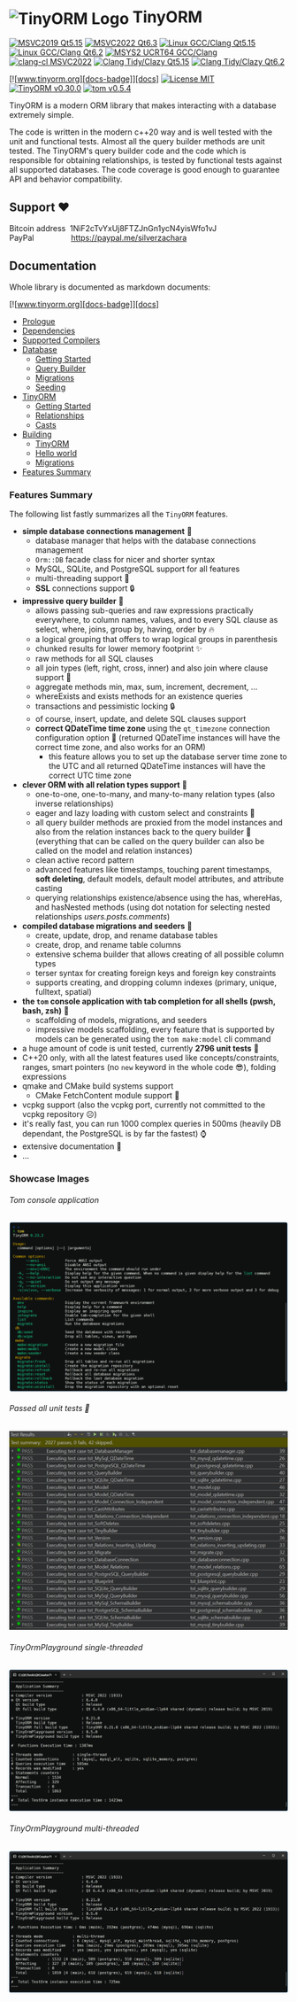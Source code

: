 <h1><img src="https://github.com/silverqx/TinyORM/blob/main/resources/icons/logo-optim.svg" width="34" height="34" alt="TinyORM Logo" align="center">&nbsp;TinyORM</h1>

[![MSVC2019 Qt5.15][action-msvc2019-qt5-badge]][action-msvc2019-qt5]
[![MSVC2022 Qt6.3][action-msvc2022-qt6-badge]][action-msvc2022-qt6]
[![Linux GCC/Clang Qt5.15][action-linux-badge-qt5]][action-linux-qt5]
[![Linux GCC/Clang Qt6.2][action-linux-badge-qt6]][action-linux-qt6]
[![MSYS2 UCRT64 GCC/Clang][action-mingw-badge]][action-mingw]
[![clang-cl MSVC2022][clang-cl-badge]][clang-cl]
[![Clang Tidy/Clazy Qt5.15][action-analyzers-qt5-badge]][action-analyzers-qt5]
[![Clang Tidy/Clazy Qt6.2][action-analyzers-qt6-badge]][action-analyzers-qt6]

[![www.tinyorm.org][docs-badge]][docs]
[![License MIT][license-badge]][license]
[![TinyORM v0.30.0][version-tinyorm-badge]][docs]
[![tom v0.5.4][version-tom-badge]][docs]

TinyORM is a modern ORM library that makes interacting with a database extremely simple.

The code is written in the modern c++20 way and is well tested with the unit and functional tests. Almost all the query builder methods are unit tested. The TinyORM's query builder code and the code which is responsible for obtaining relationships, is tested by functional tests against all supported databases. The code coverage is good enough to guarantee API and behavior compatibility.

## Support ❤️

Bitcoin address&nbsp;&nbsp;1NiF2cTvYxUj8FTZJnGn1ycN4yisWfo1vJ<br/>
PayPal&nbsp;&nbsp;&nbsp;&nbsp;&nbsp;&nbsp;&nbsp;&nbsp;&nbsp;&nbsp;&nbsp;&nbsp;&nbsp;&nbsp;&nbsp;&nbsp;&nbsp;https://paypal.me/silverzachara

## Documentation

Whole library is documented as markdown documents:

[![www.tinyorm.org][docs-badge]][docs]

- [Prologue](/docs/README.mdx#prologue)
- [Dependencies](/docs/dependencies.mdx#dependencies)
- [Supported Compilers](/docs/supported-compilers.mdx#supported-compilers)
- [Database](/docs/database#database)
  - [Getting Started](/docs/database/getting-started.mdx#database-getting-started)
  - [Query Builder](/docs/database/query-builder.mdx#database-query-builder)
  - [Migrations](/docs/database/migrations.mdx#database-migrations)
  - [Seeding](/docs/database/seeding.mdx#database-seeding)
- [TinyORM](/docs/tinyorm#tinyorm)
  - [Getting Started](/docs/tinyorm/getting-started.mdx#tinyorm-getting-started)
  - [Relationships](/docs/tinyorm/relationships.mdx#tinyorm-relationships)
  - [Casts](/docs/tinyorm/casts.mdx#tinyorm-casting)
- [Building](/docs/building#building)
  - [TinyORM](/docs/building/tinyorm.mdx#building-tinyorm)
  - [Hello world](/docs/building/hello-world.mdx#building-hello-world)
  - [Migrations](/docs/building/migrations.mdx#building-migrations)
- [Features Summary](/docs/features-summary.mdx#features-summary)

### Features Summary

The following list fastly summarizes all the `TinyORM` features.

- __simple database connections management__ 🧬
  - database manager that helps with the database connections management
  - `Orm::DB` facade class for nicer and shorter syntax
  - MySQL, SQLite, and PostgreSQL support for all features
  - multi-threading support 👀
  - __SSL__ connections support 🔒
- __impressive query builder__ 🔧
  - allows passing sub-queries and raw expressions practically everywhere, to column names, values, and to every SQL clause as select, where, joins, group by, having, order by 🔥
  - a logical grouping that offers to wrap logical groups in parenthesis
  - chunked results for lower memory footprint ✨
  - raw methods for all SQL clauses
  - all join types (left, right, cross, inner) and also join where clause support 🫤
  - aggregate methods min, max, sum, increment, decrement, ...
  - whereExists and exists methods for an existence queries
  - transactions and pessimistic locking 🔒
  - of course, insert, update, and delete SQL clauses support
  - __correct QDateTime time zone__ using the `qt_timezone` connection configuration option 📅 (returned QDateTime instances will have the correct time zone, and also works for an ORM)
    - this feature allows you to set up the database server time zone to the UTC and all returned QDateTime instances will have the correct UTC time zone
- __clever ORM with all relation types support__ 🎉
  - one-to-one, one-to-many, and many-to-many relation types (also inverse relationships)
  - eager and lazy loading with custom select and constraints 🚀
  - all query builder methods are proxied from the model instances and also from the relation instances back to the query builder 🤯 (everything that can be called on the query builder can also be called on the model and relation instances)
  - clean active record pattern
  - advanced features like timestamps, touching parent timestamps, __soft deleting__, default models, default model attributes, and attribute casting
  - querying relationships existence/absence using the has, whereHas, and hasNested methods (using dot notation for selecting nested relationships _users.posts.comments_)
- __compiled database migrations and seeders__ 🕺
  - create, update, drop, and rename database tables
  - create, drop, and rename table columns
  - extensive schema builder that allows creating of all possible column types
  - terser syntax for creating foreign keys and foreign key constraints
  - supports creating, and dropping column indexes (primary, unique, fulltext, spatial)
- __the `tom` console application with tab completion for all shells (pwsh, bash, zsh)__ 🥳
  - scaffolding of models, migrations, and seeders
  - impressive models scaffolding, every feature that is supported by models can be generated using the `tom make:model` cli command
- a huge amount of code is unit tested, currently __2796 unit tests__ 🤯
- C++20 only, with all the latest features used like concepts/constraints, ranges, smart pointers (no `new` keyword in the whole code 😎), folding expressions
- qmake and CMake build systems support
  - CMake FetchContent module support 🤙
- vcpkg support (also the vcpkg port, currently not committed to the vcpkg repository ☹️)
- it's really fast, you can run 1000 complex queries in 500ms (heavily DB dependant, the PostgreSQL is by far the fastest) ⌚
- extensive documentation 📃
- ...

### Showcase Images

###### Tom console application
![Tom console application](/docs/database/assets/img/migrations/tom_cli.png)

###### Passed all unit tests 🥳
![Passed all unit tests](/docs/assets/img/features-summary/tinyorm-passed_all_unit_tests.png)

###### TinyOrmPlayground single-threaded
![Invoked TinyOrmPlayground single-threaded](/docs/assets/img/features-summary/tinyormplayground-single-threaded.png)

###### TinyOrmPlayground multi-threaded
![Invoked TinyOrmPlayground multi-threaded](/docs/assets/img/features-summary/tinyormplayground-multi-threaded.png)

[action-msvc2019-qt5]: https://github.com/silverqx/TinyORM/actions/workflows/msvc2019-qt5.yml
[action-msvc2019-qt5-badge]: https://github.com/silverqx/TinyORM/actions/workflows/msvc2019-qt5.yml/badge.svg
[action-msvc2022-qt6]: https://github.com/silverqx/TinyORM/actions/workflows/msvc2022-qt6.yml
[action-msvc2022-qt6-badge]: https://github.com/silverqx/TinyORM/actions/workflows/msvc2022-qt6.yml/badge.svg
[action-linux-qt5]: https://github.com/silverqx/TinyORM/actions/workflows/linux-qt5.yml
[action-linux-badge-qt5]: https://github.com/silverqx/TinyORM/actions/workflows/linux-qt5.yml/badge.svg
[action-linux-qt6]: https://github.com/silverqx/TinyORM/actions/workflows/linux-qt6.yml
[action-linux-badge-qt6]: https://github.com/silverqx/TinyORM/actions/workflows/linux-qt6.yml/badge.svg
[action-mingw]: https://github.com/silverqx/TinyORM/actions/workflows/msys2-ucrt64.yml
[action-mingw-badge]: https://github.com/silverqx/TinyORM/actions/workflows/msys2-ucrt64.yml/badge.svg
[clang-cl]: https://github.com/silverqx/TinyORM/actions/workflows/clang-cl-qt6.yml
[clang-cl-badge]: https://github.com/silverqx/TinyORM/actions/workflows/clang-cl-qt6.yml/badge.svg
[action-analyzers-qt5]: https://github.com/silverqx/TinyORM/actions/workflows/analyzers-qt5.yml
[action-analyzers-qt5-badge]: https://github.com/silverqx/TinyORM/actions/workflows/analyzers-qt5.yml/badge.svg
[action-analyzers-qt6]: https://github.com/silverqx/TinyORM/actions/workflows/analyzers-qt6.yml
[action-analyzers-qt6-badge]: https://github.com/silverqx/TinyORM/actions/workflows/analyzers-qt6.yml/badge.svg
[docs-badge]: https://img.shields.io/badge/Docs-www.tinyorm.org-blue
[docs]: https://www.tinyorm.org
[license-badge]: https://img.shields.io/github/license/silverqx/TinyORM
[license]: https://github.com/silverqx/TinyORM/blob/main/LICENSE
[version-tinyorm-badge]: https://img.shields.io/badge/TinyORM-v0.30.0-blue
[version-tom-badge]: https://img.shields.io/badge/tom-v0.5.4-blue
